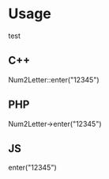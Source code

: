 # Usage
test
## C++
Num2Letter::enter("12345")

## PHP
Num2Letter->enter("12345")

## JS
enter("12345")
